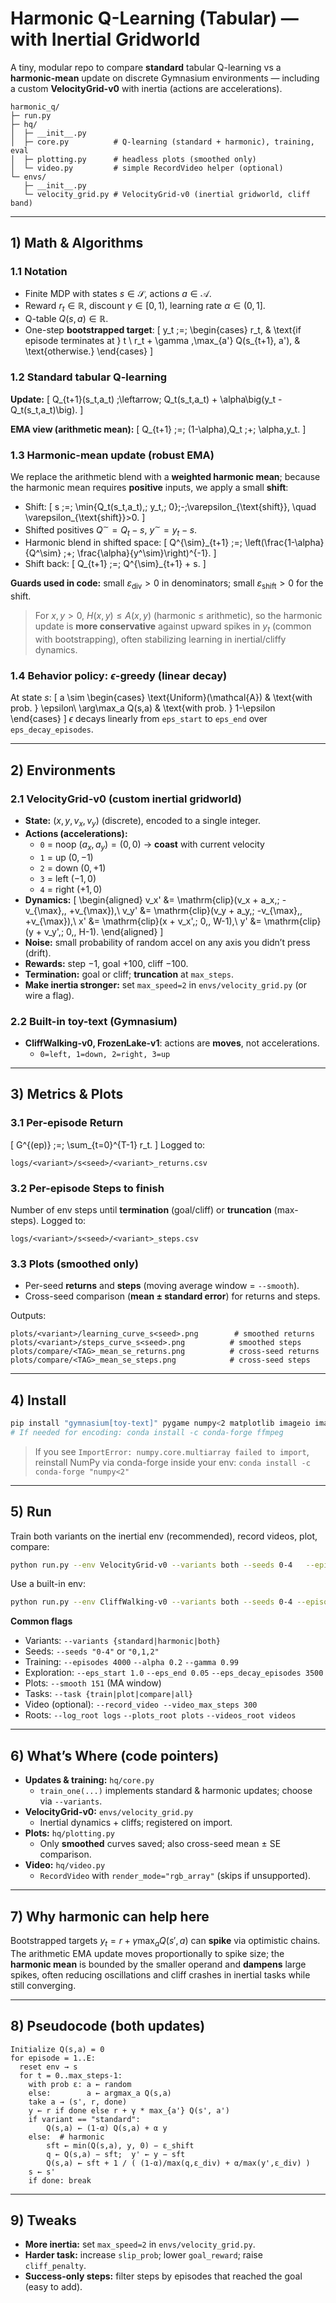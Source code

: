 # Harmonic Q-Learning (Tabular) — with Inertial Gridworld

A tiny, modular repo to compare **standard** tabular Q-learning vs a **harmonic-mean** update on discrete Gymnasium environments — including a custom **VelocityGrid-v0** with inertia (actions are accelerations).

```
harmonic_q/
├─ run.py
├─ hq/
│  ├─ __init__.py
│  ├─ core.py          # Q-learning (standard + harmonic), training, eval
│  ├─ plotting.py      # headless plots (smoothed only)
│  └─ video.py         # simple RecordVideo helper (optional)
└─ envs/
   ├─ __init__.py
   └─ velocity_grid.py # VelocityGrid-v0 (inertial gridworld, cliff band)
```

---

## 1) Math & Algorithms

### 1.1 Notation
- Finite MDP with states $s \in \mathcal{S}$, actions $a \in \mathcal{A}$.
- Reward $r_t \in \mathbb{R}$, discount $\gamma \in [0,1)$, learning rate $\alpha \in (0,1]$.
- Q-table $Q(s,a) \in \mathbb{R}$.
- One-step **bootstrapped target**:
\[
y_t \;=\;
\begin{cases}
r_t, & \text{if episode terminates at } t \\
r_t + \gamma \,\max_{a'} Q(s_{t+1}, a'), & \text{otherwise.}
\end{cases}
\]

### 1.2 Standard tabular Q-learning
**Update:**
\[
Q_{t+1}(s_t,a_t) \;\leftarrow\; Q_t(s_t,a_t) + \alpha\big(y_t - Q_t(s_t,a_t)\big).
\]

**EMA view (arithmetic mean):**
\[
Q_{t+1} \;=\; (1-\alpha)\,Q_t \;+\; \alpha\,y_t.
\]

### 1.3 Harmonic-mean update (robust EMA)
We replace the arithmetic blend with a **weighted harmonic mean**; because the harmonic mean requires **positive** inputs, we apply a small **shift**:

- Shift:
\[
s \;=\; \min\{Q_t(s_t,a_t),\; y_t,\; 0\}\;-\;\varepsilon_{\text{shift}}, \quad \varepsilon_{\text{shift}}>0.
\]
- Shifted positives $Q^\sim = Q_t - s$, $y^\sim = y_t - s$.
- Harmonic blend in shifted space:
\[
Q^{\sim}_{t+1} \;=\;
\left(\frac{1-\alpha}{Q^\sim} \;+\; \frac{\alpha}{y^\sim}\right)^{-1}.
\]
- Shift back:
\[
Q_{t+1} \;=\; Q^{\sim}_{t+1} + s.
\]

**Guards used in code:** small $\varepsilon_{\text{div}}>0$ in denominators; small $\varepsilon_{\text{shift}}>0$ for the shift.

> For $x,y>0$, $H(x,y)\le A(x,y)$ (harmonic ≤ arithmetic), so the harmonic update is **more conservative** against upward spikes in $y_t$ (common with bootstrapping), often stabilizing learning in inertial/cliffy dynamics.

### 1.4 Behavior policy: $\epsilon$-greedy (linear decay)
At state $s$:
\[
a \sim
\begin{cases}
\text{Uniform}(\mathcal{A}) & \text{with prob. } \epsilon\\
\arg\max_a Q(s,a) & \text{with prob. } 1-\epsilon
\end{cases}
\]
$\epsilon$ decays linearly from `eps_start` to `eps_end` over `eps_decay_episodes`.

---

## 2) Environments

### 2.1 VelocityGrid-v0 (custom inertial gridworld)
- **State:** $(x,y,v_x,v_y)$ (discrete), encoded to a single integer.
- **Actions (accelerations):**
  - `0` = noop $(a_x,a_y)=(0,0)$ → **coast** with current velocity
  - `1` = up $(0,-1)$
  - `2` = down $(0,+1)$
  - `3` = left $(-1,0)$
  - `4` = right $(+1,0)$
- **Dynamics:**
\[
\begin{aligned}
v_x' &= \mathrm{clip}(v_x + a_x,\; -v_{\max},\, +v_{\max}),\\
v_y' &= \mathrm{clip}(v_y + a_y,\; -v_{\max},\, +v_{\max}),\\
x'   &= \mathrm{clip}(x + v_x',\; 0,\, W-1),\\
y'   &= \mathrm{clip}(y + v_y',\; 0,\, H-1).
\end{aligned}
\]
- **Noise:** small probability of random accel on any axis you didn’t press (drift).
- **Rewards:** step $-1$, goal $+100$, cliff $-100$.
- **Termination:** goal or cliff; **truncation** at `max_steps`.
- **Make inertia stronger:** set `max_speed=2` in `envs/velocity_grid.py` (or wire a flag).

### 2.2 Built-in toy-text (Gymnasium)
- **CliffWalking-v0, FrozenLake-v1**: actions are **moves**, not accelerations.
  - `0=left, 1=down, 2=right, 3=up`

---

## 3) Metrics & Plots

### 3.1 Per-episode **Return**
\[
G^{(ep)} \;=\; \sum_{t=0}^{T-1} r_t.
\]
Logged to:
```
logs/<variant>/s<seed>/<variant>_returns.csv
```

### 3.2 Per-episode **Steps to finish**
Number of env steps until **termination** (goal/cliff) or **truncation** (max-steps).
Logged to:
```
logs/<variant>/s<seed>/<variant>_steps.csv
```

### 3.3 Plots (smoothed only)
- Per-seed **returns** and **steps** (moving average window = `--smooth`).
- Cross-seed comparison (**mean ± standard error**) for returns and steps.

Outputs:
```
plots/<variant>/learning_curve_s<seed>.png        # smoothed returns
plots/<variant>/steps_curve_s<seed>.png          # smoothed steps
plots/compare/<TAG>_mean_se_returns.png          # cross-seed returns
plots/compare/<TAG>_mean_se_steps.png            # cross-seed steps
```

---

## 4) Install

```bash
pip install "gymnasium[toy-text]" pygame numpy<2 matplotlib imageio imageio-ffmpeg
# If needed for encoding: conda install -c conda-forge ffmpeg
```

> If you see `ImportError: numpy.core.multiarray failed to import`, reinstall NumPy via conda-forge inside your env:
> `conda install -c conda-forge "numpy<2"`

---

## 5) Run

Train both variants on the inertial env (recommended), record videos, plot, compare:

```bash
python run.py --env VelocityGrid-v0 --variants both --seeds 0-4   --episodes 4000 --record_video --task all
```

Use a built-in env:

```bash
python run.py --env CliffWalking-v0 --variants both --seeds 0-4 --episodes 3000 --task all
```

**Common flags**
- Variants: `--variants {standard|harmonic|both}`
- Seeds: `--seeds "0-4"` or `"0,1,2"`
- Training: `--episodes 4000` `--alpha 0.2` `--gamma 0.99`
- Exploration: `--eps_start 1.0` `--eps_end 0.05` `--eps_decay_episodes 3500`
- Plots: `--smooth 151` (MA window)
- Tasks: `--task {train|plot|compare|all}`
- Video (optional): `--record_video --video_max_steps 300`
- Roots: `--log_root logs` `--plots_root plots` `--videos_root videos`

---

## 6) What’s Where (code pointers)

- **Updates & training:** `hq/core.py`
  - `train_one(...)` implements standard & harmonic updates; choose via `--variants`.
- **VelocityGrid-v0:** `envs/velocity_grid.py`
  - Inertial dynamics + cliffs; registered on import.
- **Plots:** `hq/plotting.py`
  - Only **smoothed** curves saved; also cross-seed mean ± SE comparison.
- **Video:** `hq/video.py`
  - `RecordVideo` with `render_mode="rgb_array"` (skips if unsupported).

---

## 7) Why harmonic can help here

Bootstrapped targets $y_t = r + \gamma \max_a Q(s',a)$ can **spike** via optimistic chains. The arithmetic EMA update moves proportionally to spike size; the **harmonic mean** is bounded by the smaller operand and **dampens** large spikes, often reducing oscillations and cliff crashes in inertial tasks while still converging.

---

## 8) Pseudocode (both updates)

```
Initialize Q(s,a) = 0
for episode = 1..E:
  reset env → s
  for t = 0..max_steps-1:
    with prob ε: a ← random
    else:        a ← argmax_a Q(s,a)
    take a → (s', r, done)
    y ← r if done else r + γ * max_{a'} Q(s', a')
    if variant == "standard":
        Q(s,a) ← (1-α) Q(s,a) + α y
    else:  # harmonic
        sft ← min(Q(s,a), y, 0) − ε_shift
        q ← Q(s,a) − sft;  y' ← y − sft
        Q(s,a) ← sft + 1 / ( (1-α)/max(q,ε_div) + α/max(y',ε_div) )
    s ← s'
    if done: break
```

---

## 9) Tweaks

- **More inertia:** set `max_speed=2` in `envs/velocity_grid.py`.
- **Harder task:** increase `slip_prob`; lower `goal_reward`; raise `cliff_penalty`.
- **Success-only steps:** filter steps by episodes that reached the goal (easy to add).
